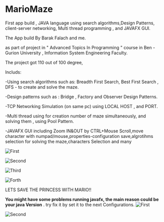 # MarioMaze
First app build , JAVA language using search algorithms,Design Patterns, client-server networking, Multi thread programming , and JAVAFX GUI.

The App build By Barak Falach and me.

as part of project in " Advanced Topics In Programming " course in Ben - Gurion University , Information System Engineering Faculty.

The project got 110 out of 100 degree,

Includs:

-Using search algorithms such as: Breadth First Search, Best First Search , DFS - to create and solve the maze.


-Design patterns such as : Bridge , Factory and Observer Design Patterns.


-TCP Networking Simulation (on same pc) using LOCAL HOST , and PORT.


-Multi thread using for creation number of maze simultaneously, and solving them , using Pool Pattern.


-JAVAFX GUI including Zoom IN&OUT by CTRL+Mouse Scroll,move character with numpad/mouse,properties-configuration save,algrotihms selection for solving the maze,characters   Selection and many 


![First](https://i.imgur.com/G35Nlty.jpg)

![Second](https://i.imgur.com/Fhg6JSr.jpg)

![Third](https://imgur.com/VhYJbdV.jpg)

![Forth](https://imgur.com/yb9ApdM.jpg)


LETS SAVE THE PRINCESS WITH MARIO!! 

 **You might have some problems running javafx,
the main reason could be your java Version** .
try fix it by set it to the next Configurations.
![First](https://i.ibb.co/m9TrKQh/first-Second-Check.png)

![Second](https://i.ibb.co/M6XNhMr/Mario-Maze.png)


